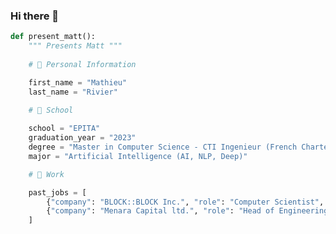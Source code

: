 ### Hi there 👋

```python
def present_matt():
	""" Presents Matt """
	
	# 💬 Personal Information

	first_name = "Mathieu"
	last_name = "Rivier"
	
	# 🌱 School

	school = "EPITA"
	graduation_year = "2023"
	degree = "Master in Computer Science - CTI Ingenieur (French Chartered engineer)"
	major = "Artificial Intelligence (AI, NLP, Deep)"

	# 🔭 Work

	past_jobs = [
		{"company": "BLOCK::BLOCK Inc.", "role": "Computer Scientist", "year": "2021"},
		{"company": "Menara Capital ltd.", "role": "Head of Engineering", "year": "2023"}
	]
```

<!--
**yxyfer/yxyfer** is a ✨ _special_ ✨ repository because its `README.md` (this file) appears on your GitHub profile.

Here are some ideas to get you started:

- 🔭 I’m currently working on ...
- 🌱 I’m currently learning ...
- 👯 I’m looking to collaborate on ...
- 🤔 I’m looking for help with ...
- 💬 Ask me about ...
- 📫 How to reach me: ...
- 😄 Pronouns: ...
- ⚡ Fun fact: ...
-->
